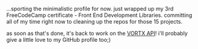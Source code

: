 ...sporting the minimalistic profile for now. just wrapped up my 3rd FreeCodeCamp certificate - Front End Development Libraries. committing all of my time right now to cleaning up the repos for those 15 projects.

as soon as that's done, it's back to work on the [VORTX API](https://github.com/ephraimsmithdev/vortx)! i'll probably give a little love to my GitHub profile too;)
